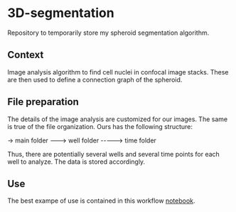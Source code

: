 # 3D-segmentation

Repository to temporarily store my spheroid segmentation algorithm.

## Context

Image analysis algorithm to find cell nuclei in confocal image stacks. These are then used to define a connection graph of the spheroid.

## File preparation

The details of the image analysis are customized for our images. The same is true of the file organization. Ours has the following structure:

 -> main folder
 ---> well folder
 -----> time folder
 
 Thus, there are potentially several wells and several time points for each well to analyze. The data is stored accordingly.
 
 ## Use
 
 The best exampe of use is contained in this workflow [notebook](https://github.com/gronteix/3D-segmentation/blob/master/UtilityNotebook.ipynb).
